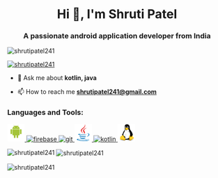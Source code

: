 <h1 align="center">Hi 👋, I'm Shruti Patel</h1>
<h3 align="center">A passionate android application developer from India</h3>

<p align="left"> <img src="https://komarev.com/ghpvc/?username=shrutipatel241&label=Profile%20views&color=0e75b6&style=flat" alt="shrutipatel241" /> </p>

<p align="left"> <a href="https://github.com/ryo-ma/github-profile-trophy"><img src="https://github-profile-trophy.vercel.app/?username=shrutipatel241" alt="shrutipatel241" /></a> </p>

- 💬 Ask me about **kotlin, java**

- 📫 How to reach me **shrutipatel241@gmail.com**


<h3 align="left">Languages and Tools:</h3>
<p align="left"> <a href="https://developer.android.com" target="_blank" rel="noreferrer"> <img src="https://raw.githubusercontent.com/devicons/devicon/master/icons/android/android-original-wordmark.svg" alt="android" width="40" height="40"/> </a> <a href="https://firebase.google.com/" target="_blank" rel="noreferrer"> <img src="https://www.vectorlogo.zone/logos/firebase/firebase-icon.svg" alt="firebase" width="40" height="40"/> </a> <a href="https://git-scm.com/" target="_blank" rel="noreferrer"> <img src="https://www.vectorlogo.zone/logos/git-scm/git-scm-icon.svg" alt="git" width="40" height="40"/> </a> <a href="https://www.java.com" target="_blank" rel="noreferrer"> <img src="https://raw.githubusercontent.com/devicons/devicon/master/icons/java/java-original.svg" alt="java" width="40" height="40"/> </a> <a href="https://kotlinlang.org" target="_blank" rel="noreferrer"> <img src="https://www.vectorlogo.zone/logos/kotlinlang/kotlinlang-icon.svg" alt="kotlin" width="40" height="40"/> </a> <a href="https://www.linux.org/" target="_blank" rel="noreferrer"> <img src="https://raw.githubusercontent.com/devicons/devicon/master/icons/linux/linux-original.svg" alt="linux" width="40" height="40"/> </a> </p>

<p><img align="left" src="https://github-readme-stats.vercel.app/api/top-langs?username=shrutipatel241&show_icons=true&locale=en&layout=compact" alt="shrutipatel241" /></p>

<p>&nbsp;<img align="center" src="https://github-readme-stats.vercel.app/api?username=shrutipatel241&show_icons=true&locale=en" alt="shrutipatel241" /></p>

<p><img align="center" src="https://github-readme-streak-stats.herokuapp.com/?user=shrutipatel241&" alt="shrutipatel241" /></p>
